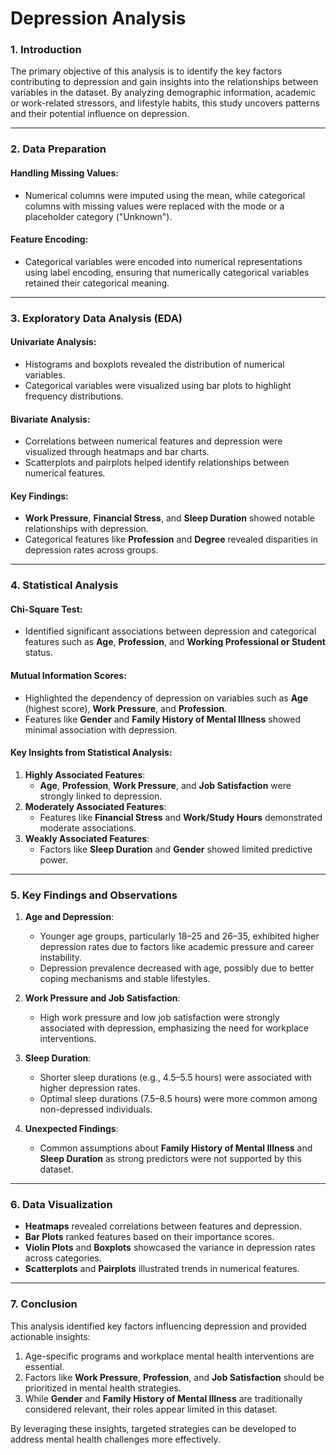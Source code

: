 # Depression Analysis

### 1. Introduction
The primary objective of this analysis is to identify the key factors contributing to depression and gain insights into the relationships between variables in the dataset. By analyzing demographic information, academic or work-related stressors, and lifestyle habits, this study uncovers patterns and their potential influence on depression.

---

### 2. Data Preparation
#### **Handling Missing Values**:
  - Numerical columns were imputed using the mean, while categorical columns with missing values were replaced with the mode or a placeholder category ("Unknown").

#### **Feature Encoding**:
  - Categorical variables were encoded into numerical representations using label encoding, ensuring that numerically categorical variables retained their categorical meaning.

---

### 3. Exploratory Data Analysis (EDA)
#### **Univariate Analysis**:
- Histograms and boxplots revealed the distribution of numerical variables.
- Categorical variables were visualized using bar plots to highlight frequency distributions.

#### **Bivariate Analysis**:
- Correlations between numerical features and depression were visualized through heatmaps and bar charts.
- Scatterplots and pairplots helped identify relationships between numerical features.

#### **Key Findings**:
- **Work Pressure**, **Financial Stress**, and **Sleep Duration** showed notable relationships with depression.
- Categorical features like **Profession** and **Degree** revealed disparities in depression rates across groups.

---

### 4. Statistical Analysis
#### **Chi-Square Test**:
- Identified significant associations between depression and categorical features such as **Age**, **Profession**, and **Working Professional or Student** status.

#### **Mutual Information Scores**:
- Highlighted the dependency of depression on variables such as **Age** (highest score), **Work Pressure**, and **Profession**.
- Features like **Gender** and **Family History of Mental Illness** showed minimal association with depression.

#### **Key Insights from Statistical Analysis**:
1. **Highly Associated Features**:
   - **Age**, **Profession**, **Work Pressure**, and **Job Satisfaction** were strongly linked to depression.
2. **Moderately Associated Features**:
   - Features like **Financial Stress** and **Work/Study Hours** demonstrated moderate associations.
3. **Weakly Associated Features**:
   - Factors like **Sleep Duration** and **Gender** showed limited predictive power.

---

### 5. Key Findings and Observations
1. **Age and Depression**:
   - Younger age groups, particularly 18–25 and 26–35, exhibited higher depression rates due to factors like academic pressure and career instability.
   - Depression prevalence decreased with age, possibly due to better coping mechanisms and stable lifestyles.

2. **Work Pressure and Job Satisfaction**:
   - High work pressure and low job satisfaction were strongly associated with depression, emphasizing the need for workplace interventions.

3. **Sleep Duration**:
   - Shorter sleep durations (e.g., 4.5–5.5 hours) were associated with higher depression rates.
   - Optimal sleep durations (7.5–8.5 hours) were more common among non-depressed individuals.

4. **Unexpected Findings**:
   - Common assumptions about **Family History of Mental Illness** and **Sleep Duration** as strong predictors were not supported by this dataset.

---

### 6. Data Visualization
- **Heatmaps** revealed correlations between features and depression.
- **Bar Plots** ranked features based on their importance scores.
- **Violin Plots** and **Boxplots** showcased the variance in depression rates across categories.
- **Scatterplots** and **Pairplots** illustrated trends in numerical features.

---

### 7. Conclusion
This analysis identified key factors influencing depression and provided actionable insights:
1. Age-specific programs and workplace mental health interventions are essential.
2. Factors like **Work Pressure**, **Profession**, and **Job Satisfaction** should be prioritized in mental health strategies.
3. While **Gender** and **Family History of Mental Illness** are traditionally considered relevant, their roles appear limited in this dataset.

By leveraging these insights, targeted strategies can be developed to address mental health challenges more effectively.
